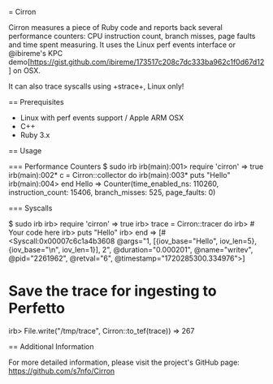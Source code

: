= Cirron

Cirron measures a piece of Ruby code and reports back several performance counters: 
CPU instruction count, branch misses, page faults and time spent measuring. 
It uses the Linux perf events interface or @ibireme's KPC demo[https://gist.github.com/ibireme/173517c208c7dc333ba962c1f0d67d12] on OSX.

It can also trace syscalls using +strace+, Linux only!

== Prerequisites

  - Linux with perf events support / Apple ARM OSX
  - C++
  - Ruby 3.x

== Usage

=== Performance Counters
  $ sudo irb
  irb(main):001> require 'cirron'
  => true
  irb(main):002* c = Cirron::collector do
  irb(main):003*   puts "Hello"
  irb(main):004> end
  Hello
  => Counter(time_enabled_ns: 110260, instruction_count: 15406, branch_misses: 525, page_faults: 0)

=== Syscalls

  $ sudo irb
  irb> require 'cirron'
  => true
  irb> trace = Cirron::tracer do
  irb>  # Your code here
  irb>  puts "Hello"
  irb> end
  => [#<Syscall:0x00007c6c1a4b3608 @args="1, [{iov_base=\"Hello\", iov_len=5}, {iov_base=\"\\n\", iov_len=1}], 2", @duration="0.000201", @name="writev", @pid="2261962", @retval="6", @timestamp="1720285300.334976">]
  # Save the trace for ingesting to Perfetto
  irb> File.write("/tmp/trace", Cirron::to_tef(trace))
  => 267

== Additional Information

For more detailed information, please visit the project's GitHub page: https://github.com/s7nfo/Cirron